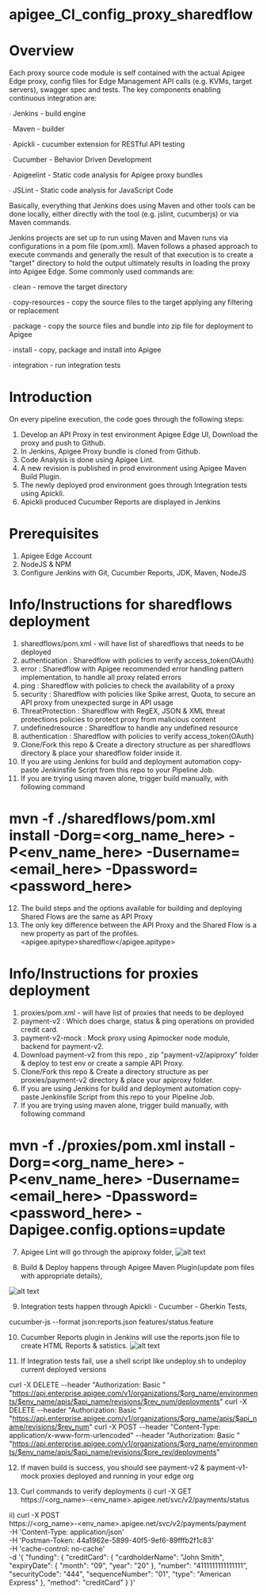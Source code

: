 # apigee_CI_config_proxy_sharedflow

# Overview

Each proxy source code module is self contained with the actual Apigee Edge proxy, config files for Edge Management API calls (e.g. KVMs, target servers), swagger spec and tests. The key components enabling continuous integration are:

∙ Jenkins - build engine

∙ Maven - builder

∙ Apickli - cucumber extension for RESTful API testing

∙ Cucumber - Behavior Driven Development

∙ Apigeelint - Static code analysis for Apigee proxy bundles

∙ JSLint - Static code analysis for JavaScript Code

Basically, everything that Jenkins does using Maven and other tools can be done locally, either directly with the tool (e.g. jslint, cucumberjs) or via Maven commands.

Jenkins projects are set up to run using Maven and Maven runs via configurations in a pom file (pom.xml). Maven follows a phased approach to execute commands and generally the result of that execution is to create a "target" directory to hold the output ultimately results in loading the proxy into Apigee Edge. Some commonly used commands are:

∙ clean - remove the target directory

∙ copy-resources - copy the source files to the target applying any filtering or replacement

∙ package - copy the source files and bundle into zip file for deployment to Apigee

∙ install - copy, package and install into Apigee

∙ integration - run integration tests

# Introduction
On every pipeline execution, the code goes through the following steps:

1. Develop an API Proxy in test environment Apigee Edge UI, Download the proxy and push to Github.
2. In Jenkins, Apigee Proxy bundle is cloned from Github.
3. Code Analysis is done using Apigee Lint.
4. A new revision is published in prod environment using Apigee Maven Build Plugin.
5. The newly deployed prod environment goes through Integration tests using Apickli.
6. Apickli produced Cucumber Reports are displayed in Jenkins

# Prerequisites
1. Apigee Edge Account
2. NodeJS & NPM
3. Configure Jenkins with Git, Cucumber Reports, JDK, Maven, NodeJS

# Info/Instructions for sharedflows deployment
1. sharedflows/pom.xml - will have list of sharedflows that needs to be deployed
2. authentication : Sharedflow with policies to verify access_token(OAuth)
3. error : Sharedflow with Apigee recommended error handling pattern implementation, to handle all proxy related errors
4. ping : Sharedflow with policies to check the availability of a proxy
5. security : Sharedflow with policies like Spike arrest, Quota, to secure an API proxy from unexpected surge in API usage
6. ThreatProtection : Sharedflow with RegEX, JSON & XML threat protections policies to protect proxy from malicious content
7. undefinedresource : Sharedflow to handle any undefined resource
8. authentication : Sharedflow with policies to verify access_token(OAuth)
9. Clone/Fork this repo & Create a directory structure as per sharedflows directory & place your sharedflow folder inside it.
10. If you are using Jenkins for build and deployment automation  copy-paste Jenkinsfile Script from this repo to your Pipeline Job.
11. If you are trying using maven alone, trigger build manually, with following command

# mvn -f ./sharedflows/pom.xml install -Dorg=<org_name_here> -P<env_name_here> -Dusername=<email_here> -Dpassword=<password_here>

12. The build steps and the options available for building and deploying Shared Flows are the same as API Proxy
13. The only key difference between the API Proxy and the Shared Flow is a new property as part of the profiles.
<apigee.apitype>sharedflow</apigee.apitype>

# Info/Instructions for proxies deployment
1. proxies/pom.xml - will have list of proxies that needs to be deployed
2. payment-v2 : Which does charge, status & ping operations on provided credit card.
3. payment-v2-mock :  Mock proxy using Apimocker node module, backend for payment-v2.
3. Download payment-v2 from this repo , zip "payment-v2/apiproxy" folder & deploy to test env or create a sample API Proxy.
4. Clone/Fork this repo & Create a directory structure as per proxies/payment-v2 directory & place your apiproxy folder.
5. If you are using Jenkins for build and deployment automation  copy-paste Jenkinsfile Script from this repo to your Pipeline Job.
6. If you are trying using maven alone, trigger build manually, with following command

# mvn -f ./proxies/pom.xml install -Dorg=<org_name_here> -P<env_name_here> -Dusername=<email_here> -Dpassword=<password_here> -Dapigee.config.options=update

7. Apigee Lint will go through the apiproxy folder,
![alt text](https://user-images.githubusercontent.com/28925814/40007499-98bd6dfe-57ba-11e8-8d95-ba09a6000039.jpg)

8. Build & Deploy happens through Apigee Maven Plugin(update pom files with appropriate details),

![alt text](https://user-images.githubusercontent.com/28925814/40007503-9ba8be74-57ba-11e8-921f-b556a4048c77.jpg)

9. Integration tests happen through Apickli - Cucumber - Gherkin Tests,

cucumber-js --format json:reports.json features/status.feature

10. Cucumber Reports plugin in Jenkins will use the reports.json file to create HTML Reports & satistics.
![alt text](https://user-images.githubusercontent.com/28925814/40005985-e5518528-57b6-11e8-85e8-2327449d84a6.jpg)

11. If Integration tests fail, use a shell script like undeploy.sh to undeploy current deployed versions

curl -X DELETE --header "Authorization: Basic <base64 username:password>" "https://api.enterprise.apigee.com/v1/organizations/$org_name/environments/$env_name/apis/$api_name/revisions/$rev_num/deployments"
curl -X DELETE --header "Authorization: Basic <base64 username:password>" "https://api.enterprise.apigee.com/v1/organizations/$org_name/apis/$api_name/revisions/$rev_num"
curl -X POST --header "Content-Type: application/x-www-form-urlencoded" --header "Authorization: Basic <base64 username:password>" "https://api.enterprise.apigee.com/v1/organizations/$org_name/environments/$env_name/apis/$api_name/revisions/$pre_rev/deployments"

12. If maven build is success, you should see payment-v2 & payment-v1-mock proxies deployed and running in your edge org

13. Curl commands to verify deployments
    i) curl -X GET \
  https://<org_name>-<env_name>.apigee.net/svc/v2/payments/status
  
  ii) curl -X POST \
  https://<org_name>-<env_name>.apigee.net/svc/v2/payments/payment \
  -H 'Content-Type: application/json' \
  -H 'Postman-Token: 44a1962e-5899-40f5-9ef6-89fffb2f1c83' \
  -H 'cache-control: no-cache' \
  -d '{
  "funding": {
    "creditCard": {
      "cardholderName": "John Smith",
      "expiryDate": {
        "month": "09",
        "year": "20"
      },
      "number": "4111111111111111",
      "securityCode": "444",
      "sequenceNumber": "01",
      "type": "American Express"
    },
    "method": "creditCard"
  }
}'
